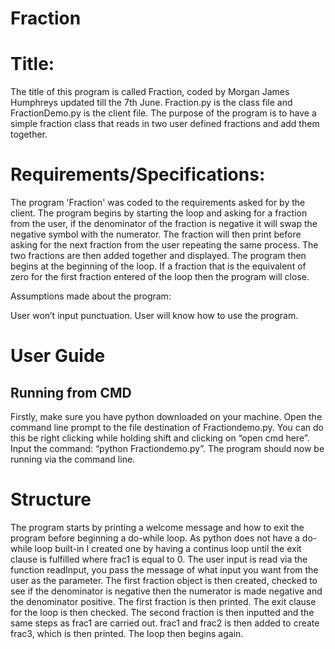 # Fraction

# Title:
The title of this program is called Fraction, coded by Morgan James Humphreys updated till the 7th June. Fraction.py is the class file and FractionDemo.py is the client file. The purpose of the program is to have a simple fraction class that reads in two user defined fractions and add them together.

# Requirements/Specifications:
The program 'Fraction' was coded to the requirements asked for by the client. The program begins by starting the loop and asking for a fraction from the user, if the denominator of the fraction is negative it will swap the negative symbol with the numerator. The fraction will then print before asking for the next fraction from the user repeating the same process. The two fractions are then added together and displayed. The program then begins at the beginning of the loop. If a fraction that is the equivalent of zero for the first fraction entered of the loop then the program will close. 

Assumptions made about the program:

User won’t input punctuation.
User will know how to use the program.

# User Guide
## Running from CMD
Firstly, make sure you have python downloaded on your machine. Open the command line prompt to the file destination of Fractiondemo.py. You can do this be right clicking while holding shift and clicking on “open cmd here”. Input the command: “python Fractiondemo.py”. The program should now be running via the command line.

# Structure
The program starts by printing a welcome message and how to exit the program before beginning a do-while loop. As python does not have a do-while loop built-in I created one by having a continus loop until the exit clause is fulfilled where frac1 is equal to 0. The user input is read via the function readInput, you pass the message of what input you want from the user as the parameter. The first fraction object is then created, checked to see if the denominator is negative then the numerator is made negative and the denominator positive. The first fraction is then printed. The exit clause for the loop is then checked. The second fraction is then inputted and the same steps as frac1 are carried out. frac1 and frac2 is then added to create frac3, which is then printed. The loop then begins again.
